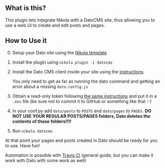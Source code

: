 What is this?
-------------

This plugin lets integrate Nikola with a DatoCMS site, thus allowing you to use
a web UI to create and edit posts and pages.

How to Use it
-------------

0. Setup your Dato site using the [Nikola template](https://dashboard.datocms.com/account/sites/template?name=Nikola&siteId=4150)
1. Install the plugin using ``nikola plugin -i datocms``
2. Install the Dato CMS client inside your site using the [instructions](https://docs.datocms.com/other/basic-usage.html)

   You only need to get as far as running the dato command and getting an error about a missing ``dato.config.js``

3. Obtain a read-only token following [the same instructions](https://docs.datocms.com/other/basic-usage.html)
   and put it in a ``.env`` file (be sure not to commit it to GitHub or something like that :-)

4. In your conf.py add ``dato/posts`` to ``POSTS`` and ``dato/pages`` to ``PAGES``. **DO NOT USE YOUR REGULAR POSTS/PAGES folders, Dato deletes the contents of those folders!!!!**

5. Run ``nikola datocms``

At that point your pages and posts created in Dato should be ready for you to use. Have fun!

Automation is possible with [Travis CI](https://getnikola.com/blog/automating-nikola-rebuilds-with-travis-ci.html) (general guide, but you can make it work with Dato with some work as well)
